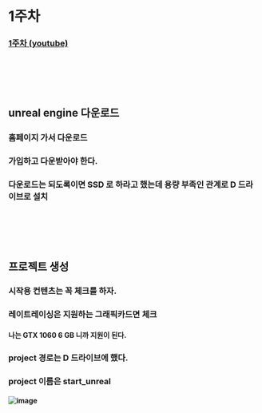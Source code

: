 # 1주차
### [1주차 (youtube)](https://www.youtube.com/watch?v=eT-uLb-tVIM&t=204s)
### <br/><br/><br/>

## unreal engine 다운로드
### 홈페이지 가서 다운로드
### 가입하고 다운받아야 한다.
### 다운로드는 되도록이면 SSD 로 하라고 했는데 용량 부족인 관계로 D 드라이브로 설치
### <br/><br/><br/>

## 프로젝트 생성
### 시작용 컨텐츠는 꼭 체크를 하자.
### 레이트레이싱은 지원하는 그래픽카드면 체크
#### 나는 GTX 1060 6 GB 니까 지원이 된다.
### project 경로는 D 드라이브에 했다.
### project 이름은 start_unreal
#### ![image](https://github.com/Shin-jongwhan/unreal_engine/assets/62974484/3782fe22-0eb5-4124-a408-6c7f8c66a537)
### <br/><br/><br/>


